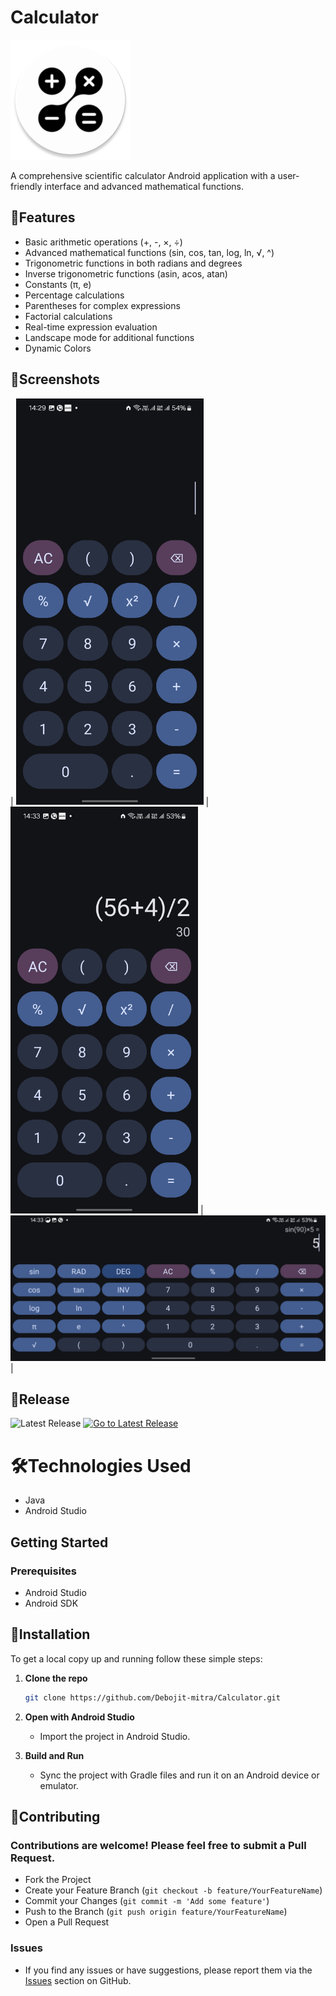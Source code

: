 # Calculator

![Calculator Logo](screenshots/logo.webp)

A comprehensive scientific calculator Android application with a user-friendly interface and advanced mathematical functions.

## 🌟Features

- Basic arithmetic operations (+, -, ×, ÷)
- Advanced mathematical functions (sin, cos, tan, log, ln, √, ^)
- Trigonometric functions in both radians and degrees
- Inverse trigonometric functions (asin, acos, atan)
- Constants (π, e)
- Percentage calculations
- Parentheses for complex expressions
- Factorial calculations
- Real-time expression evaluation
- Landscape mode for additional functions
- Dynamic Colors

## 📱Screenshots

| <img src="screenshots/Screenshot-1.jpg" width="300" height="auto"> | <img src="screenshots/Screenshot-2.jpg" width="300" height="auto"> | <img src="screenshots/Screenshot-3.jpg" width="auto" height="auto"> |

## 🚀Release

![Latest Release](https://img.shields.io/github/v/release/Debojit-mitra/Calculator?social)
[![Go to Latest Release](https://img.shields.io/badge/Go%20to%20Latest%20Release-red)](https://github.com/Debojit-mitra/Calculator/releases/latest)

# 🛠️Technologies Used

- Java
- Android Studio

## Getting Started

### Prerequisites

- Android Studio
- Android SDK

## 🔧Installation

To get a local copy up and running follow these simple steps:

1. **Clone the repo**

   ```sh
   git clone https://github.com/Debojit-mitra/Calculator.git
   ```

2. **Open with Android Studio**
   - Import the project in Android Studio.
3. **Build and Run**
   - Sync the project with Gradle files and run it on an Android device or emulator.

## 🤝Contributing
### Contributions are welcome! Please feel free to submit a Pull Request.
- Fork the Project
- Create your Feature Branch (`git checkout -b feature/YourFeatureName`)
- Commit your Changes (`git commit -m 'Add some feature'`)
- Push to the Branch (`git push origin feature/YourFeatureName`)
- Open a Pull Request
### Issues
- If you find any issues or have suggestions, please report them via the [Issues](https://github.com/Debojit-mitra/Calculator/issues) section on GitHub.